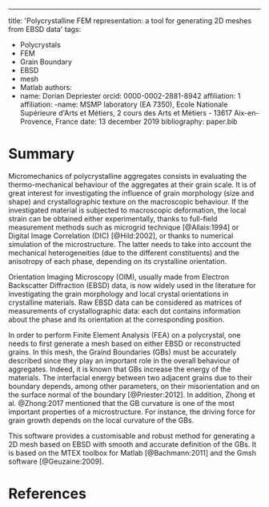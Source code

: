 ---
title: 'Polycrystalline FEM representation: a tool for generating 2D meshes from EBSD data'
tags:
  - Polycrystals
  - FEM
  - Grain Boundary
  - EBSD
  - mesh
  - Matlab
authors:
  - name: Dorian Depriester
    orcid: 0000-0002-2881-8942
    affiliation: 1
affiliation:
  -name: MSMP laboratory (EA 7350), Ecole Nationale Supérieure d'Arts et Métiers, 2 cours des Arts et Métiers - 13617
Aix-en-Provence, France
date: 13 december 2019
bibliography: paper.bib

# Summary
Micromechanics of polycrystalline aggregates consists in evaluating the thermo-mechanical behaviour of the aggregates at their grain scale. It is of great interest for investigating the influence of grain morphology (size and shape) and crystallographic texture on the macroscopic behaviour. If the investigated material is subjected to macroscopic deformation, the local strain can be obtained either experimentally, thanks to full-field measurement methods such as microgrid technique [@Allais:1994] or Digital Image Correlation (DIC) [@Hild:2002], or thanks to numerical simulation of the microstructure. The latter needs to take into account the mechanical heterogeneities (due to the different constituents) and the anisotropy of each phase, depending on its crystalline orientation.

Orientation Imaging Microscopy (OIM), usually made from Electron Backscatter Diffraction (EBSD) data, is now widely used in the literature for investigating the grain morphology and local crystal orientations in crystalline materials. Raw EBSD data can be considered as matrices of measurements of crystallographic data: each dot contains information about the phase and its orientation at the corresponding position.

In order to perform Finite Element Analysis (FEA) on a polycrystal, one needs to first generate a mesh based on either EBSD or reconstructed grains. In this mesh, the Graind Boundaries (GBs) must be accurately described since they play an important role in the overall behaviour of aggregates. Indeed, it is known that GBs increase the energy of the materials. The interfacial energy between two adjacent grains due to their boundary depends, among other parameters, on their misorientation and on the surface normal of the boundary [@Priester:2012]. In addition, Zhong et al. @Zhong:2017 mentioned that the GB curvature is one of the most important properties of a microstructure. For instance, the driving force for grain growth depends on the local curvature of the GBs.

This software provides a customisable and robust method for generating a 2D mesh based on EBSD with smooth and accurate definition of the GBs. It is based on the MTEX toolbox for Matlab [@Bachmann:2011] and the Gmsh software [@Geuzaine:2009].

# References
